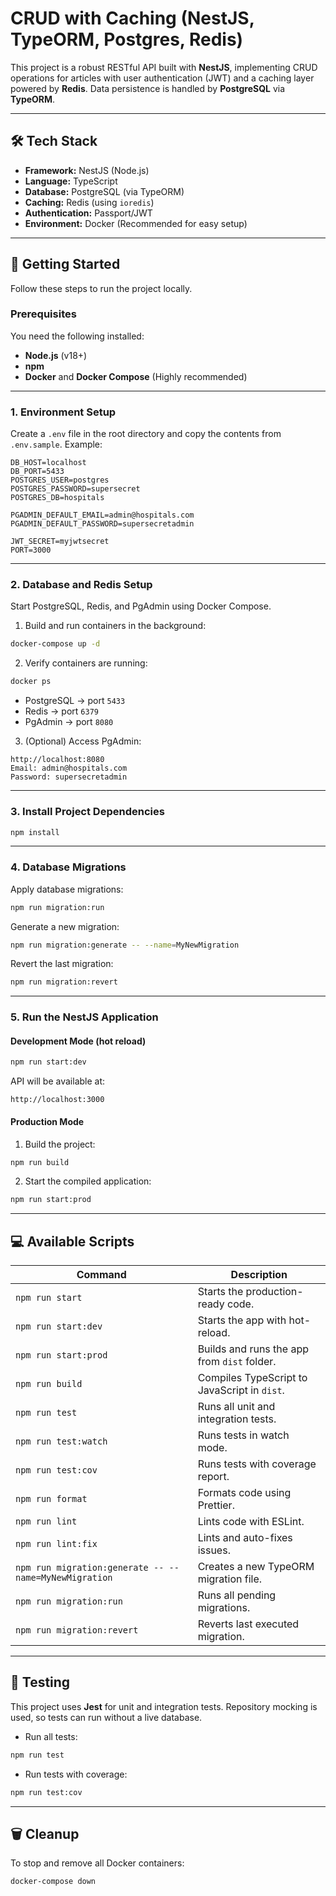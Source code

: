 # CRUD with Caching (NestJS, TypeORM, Postgres, Redis)

This project is a robust RESTful API built with **NestJS**, implementing CRUD operations for articles with user authentication (JWT) and a caching layer powered by **Redis**. Data persistence is handled by **PostgreSQL** via **TypeORM**.

---

## 🛠️ Tech Stack

- **Framework:** NestJS (Node.js)
- **Language:** TypeScript
- **Database:** PostgreSQL (via TypeORM)
- **Caching:** Redis (using `ioredis`)
- **Authentication:** Passport/JWT
- **Environment:** Docker (Recommended for easy setup)

---

## 🚀 Getting Started

Follow these steps to run the project locally.

### Prerequisites

You need the following installed:

- **Node.js** (v18+)
- **npm**
- **Docker** and **Docker Compose** (Highly recommended)

---

### 1. Environment Setup

Create a `.env` file in the root directory and copy the contents from `.env.sample`. Example:

```env
DB_HOST=localhost
DB_PORT=5433
POSTGRES_USER=postgres
POSTGRES_PASSWORD=supersecret
POSTGRES_DB=hospitals

PGADMIN_DEFAULT_EMAIL=admin@hospitals.com
PGADMIN_DEFAULT_PASSWORD=supersecretadmin

JWT_SECRET=myjwtsecret
PORT=3000
```

---

### 2. Database and Redis Setup

Start PostgreSQL, Redis, and PgAdmin using Docker Compose.

1. Build and run containers in the background:

```bash
docker-compose up -d
```

2. Verify containers are running:

```bash
docker ps
```

- PostgreSQL → port `5433`
- Redis → port `6379`
- PgAdmin → port `8080`

3. (Optional) Access PgAdmin:

```
http://localhost:8080
Email: admin@hospitals.com
Password: supersecretadmin
```

---

### 3. Install Project Dependencies

```bash
npm install
```

---

### 4. Database Migrations

Apply database migrations:

```bash
npm run migration:run
```

Generate a new migration:

```bash
npm run migration:generate -- --name=MyNewMigration
```

Revert the last migration:

```bash
npm run migration:revert
```

---

### 5. Run the NestJS Application

#### Development Mode (hot reload)

```bash
npm run start:dev
```

API will be available at:

```
http://localhost:3000
```

#### Production Mode

1. Build the project:

```bash
npm run build
```

2. Start the compiled application:

```bash
npm run start:prod
```

---

## 💻 Available Scripts

| Command                                               | Description                                  |
| ----------------------------------------------------- | -------------------------------------------- |
| `npm run start`                                       | Starts the production-ready code.            |
| `npm run start:dev`                                   | Starts the app with hot-reload.              |
| `npm run start:prod`                                  | Builds and runs the app from `dist` folder.  |
| `npm run build`                                       | Compiles TypeScript to JavaScript in `dist`. |
| `npm run test`                                        | Runs all unit and integration tests.         |
| `npm run test:watch`                                  | Runs tests in watch mode.                    |
| `npm run test:cov`                                    | Runs tests with coverage report.             |
| `npm run format`                                      | Formats code using Prettier.                 |
| `npm run lint`                                        | Lints code with ESLint.                      |
| `npm run lint:fix`                                    | Lints and auto-fixes issues.                 |
| `npm run migration:generate -- --name=MyNewMigration` | Creates a new TypeORM migration file.        |
| `npm run migration:run`                               | Runs all pending migrations.                 |
| `npm run migration:revert`                            | Reverts last executed migration.             |

---

## 🧪 Testing

This project uses **Jest** for unit and integration tests. Repository mocking is used, so tests can run without a live database.

- Run all tests:

```bash
npm run test
```

- Run tests with coverage:

```bash
npm run test:cov
```

---

## 🗑️ Cleanup

To stop and remove all Docker containers:

```bash
docker-compose down
```
